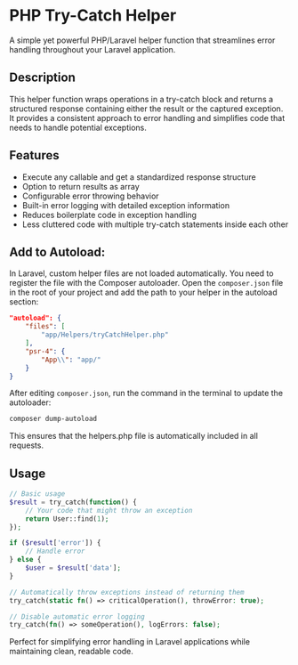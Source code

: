 # PHP Try-Catch Helper

A simple yet powerful PHP/Laravel helper function that streamlines error handling throughout your Laravel application.

## Description

This helper function wraps operations in a try-catch block and returns a structured response containing either the result or the captured exception. It provides a consistent approach to error handling and simplifies code that needs to handle potential exceptions.

## Features

- Execute any callable and get a standardized response structure
- Option to return results as array
- Configurable error throwing behavior
- Built-in error logging with detailed exception information
- Reduces boilerplate code in exception handling
- Less cluttered code with multiple try-catch statements inside each other

## Add to Autoload:

In Laravel, custom helper files are not loaded automatically. You need to register the file with the Composer autoloader. Open the `composer.json` file in the root of your project and add the path to your helper in the autoload section:

```json
"autoload": {
    "files": [
        "app/Helpers/tryCatchHelper.php"
    ],
    "psr-4": {
        "App\\": "app/"
    }
}
```

After editing `composer.json`, run the command in the terminal to update the autoloader:

```bash
composer dump-autoload
```

This ensures that the helpers.php file is automatically included in all requests.

## Usage

```php
// Basic usage
$result = try_catch(function() {
    // Your code that might throw an exception
    return User::find(1);
});

if ($result['error']) {
    // Handle error
} else {
    $user = $result['data'];
}

// Automatically throw exceptions instead of returning them
try_catch(static fn() => criticalOperation(), throwError: true);

// Disable automatic error logging
try_catch(fn() => someOperation(), logErrors: false);
```

Perfect for simplifying error handling in Laravel applications while maintaining clean, readable code.
